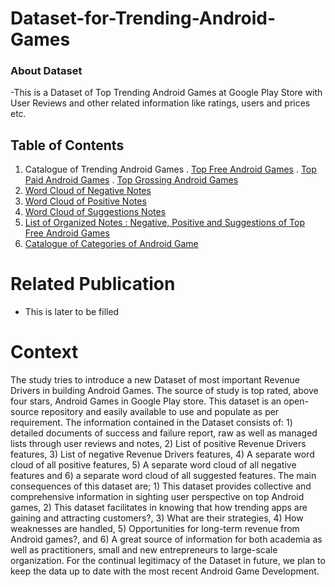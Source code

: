 # Dataset-for-Trending-Android-Games
### About Dataset
-This is a Dataset of Top Trending Android Games at Google Play Store with User Reviews and other related information like ratings, users and prices etc.

## Table of Contents
1. Catalogue of Trending Android Games
.  [Top Free Android Games](https://github.com/AndroidGamesResearch/Dataset-for-Trending-Android-Games/blob/main/Top%20Free%20games.csv)
.  [Top Paid Android Games](https://github.com/AndroidGamesResearch/Dataset-for-Trending-Android-Games/blob/main/Top%20Paid%20games.csv)
.  [Top Grossing Android Games](https://github.com/AndroidGamesResearch/Dataset-for-Trending-Android-Games/blob/main/Top%20grossing%20games.csv)
1. [Word Cloud of Negative Notes](https://github.com/AndroidGamesResearch/Dataset-for-Trending-Android-Games/blob/main/List%20of%20Negative%20Notes.csv)
1. [Word Cloud of Positive Notes](https://github.com/AndroidGamesResearch/Dataset-for-Trending-Android-Games/blob/main/List%20of%20Positive%20Notes.csv)
1. [Word Cloud of Suggestions Notes](https://github.com/AndroidGamesResearch/Dataset-for-Trending-Android-Games/blob/main/List%20of%20Suggestions%20Notes.csv)
1. [List of Organized Notes : Negative, Positive and Suggestions of Top Free Android Games](https://github.com/AndroidGamesResearch/Dataset-for-Trending-Android-Games/blob/main/Organized%20List%20of%20Top%20Free%20Notes.csv)
1. [Catalogue of Categories of Android Game](https://github.com/AndroidGamesResearch/Dataset-for-Trending-Android-Games/blob/main/List%20of%20Categories%20of%20Android%20Games%20in%20Google%20Play%20Store.csv)


# Related Publication 
- This is later to be filled 

# Context 
The study tries to introduce a new Dataset of most important Revenue Drivers in building Android Games. The source of study is top rated, above four stars, Android Games in Google Play store. This dataset is an open-source repository and easily available to use and populate as per requirement. The information contained in the Dataset consists of: 1) detailed documents of success and failure report, raw as well as managed lists through user reviews and notes, 2) List of positive Revenue Drivers features, 3) List of negative Revenue Drivers features, 4) A separate word cloud of all positive features, 5) A separate word cloud of all negative features and 6) a separate word cloud of all suggested features. The main consequences of this dataset are; 1) This dataset provides collective and comprehensive information in sighting user perspective on top Android games, 2) This dataset  facilitates in knowing that how trending apps are gaining and attracting customers?, 3) What are their strategies, 4) How weaknesses are handled, 5) Opportunities for long-term revenue from Android games?, and 6) A great source of information for both academia as well as practitioners, small and new entrepreneurs to large-scale organization. For the continual legitimacy of the Dataset in future, we plan to keep the data up to date with the most recent Android Game Development. 
